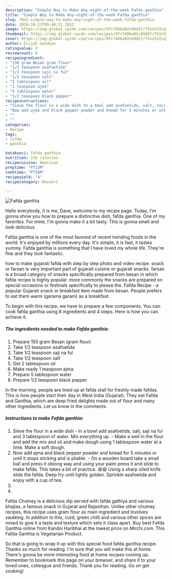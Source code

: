 ```yaml
---
description: "Simple Way to Make Any-night-of-the-week Fafda ganthia"
title: "Simple Way to Make Any-night-of-the-week Fafda ganthia"
slug: 7842-simple-way-to-make-any-night-of-the-week-fafda-ganthia
date: 2020-10-23T09:48:21.291Z
image: https://img-global.cpcdn.com/recipes/9fc7486a02c09d5f/751x532cq70/fafda-ganthia-recipe-main-photo.jpg
thumbnail: https://img-global.cpcdn.com/recipes/9fc7486a02c09d5f/751x532cq70/fafda-ganthia-recipe-main-photo.jpg
cover: https://img-global.cpcdn.com/recipes/9fc7486a02c09d5f/751x532cq70/fafda-ganthia-recipe-main-photo.jpg
author: Elijah Goodwin
ratingvalue: 3
reviewcount: 8
recipeingredient:
- "150 gram Besan gram flour"
- "1/2 teaspoon asafoetida"
- "1/2 teaspoon saji na ful"
- "1/2 teaspoon salt"
- "2 tablespoon oil"
- "1 teaspoon ajma"
- "5 tablespoon water"
- "1/2 teaspoon black pepper"
recipeinstructions:
- "Sieve the flour in a wide dish In a bowl add asafoetida, salt, saji na ful and 3 tablespoon of water. Mix everything up.  Make a well in the flour and add the mix and oil and make dough using 1 tablespoon water at a time. Make a soft dough."
- "Now add ajma and black pepper powder and knead for 5 minutes or until it stops sticking and is pliable.  On a wooden board take a small ball and press it oblong way and using your palm press it and slide to make fafda. This takes a bit of practice. 😄😄 Using a sharp oiled knife slide the fafda. Deep fry until lightly golden. Sprinkle asafoetida and enjoy with a cup of tea."
- ""
- ""
categories:
- Recipe
tags:
- fafda
- ganthia

katakunci: fafda ganthia 
nutrition: 216 calories
recipecuisine: American
preptime: "PT13M"
cooktime: "PT56M"
recipeyield: "4"
recipecategory: Dessert

---
```



![Fafda ganthia](https://img-global.cpcdn.com/recipes/9fc7486a02c09d5f/751x532cq70/fafda-ganthia-recipe-main-photo.jpg)

Hello everybody, it is me, Dave, welcome to my recipe page. Today, I'm gonna show you how to prepare a distinctive dish, fafda ganthia. One of my favorites. For mine, I'm gonna make it a bit tasty. This is gonna smell and look delicious.

Fafda ganthia is one of the most favored of recent trending foods in the world. It's enjoyed by millions every day. It's simple, it is fast, it tastes yummy. Fafda ganthia is something that I have loved my whole life. They're fine and they look fantastic.

how to make gujarati fafda with step by step photo and video recipe. snack or farsan is very important part of gujarati cuisine or gujarati snacks. farsan is a broad category of snacks specifically prepared from besan in which fafda recipe is highly popular. more commonly the snacks are prepared on special occasions or festivals specifically to please the. Fafda Recipe - a popular Gujarati snack or breakfast item made from besan. People prefers to eat them warm (garama garam) as a breakfast.


To begin with this recipe, we have to prepare a few components. You can cook fafda ganthia using 8 ingredients and 4 steps. Here is how you can achieve it.

<!--inarticleads1-->

##### The ingredients needed to make Fafda ganthia:

1. Prepare 150 gram Besan (gram flour)
1. Take 1/2 teaspoon asafoetida
1. Take 1/2 teaspoon saji na ful
1. Take 1/2 teaspoon salt
1. Get 2 tablespoon oil
1. Make ready 1 teaspoon ajma
1. Prepare 5 tablespoon water
1. Prepare 1/2 teaspoon black pepper


In the morning, people are lined up at fafda stall for freshly made fafdas. This is how people start their day in West India (Gujarat). They eat Fafda and Ganthia, which are deep fried delights made out of flour and many other ingredients. Let us know in the comments. 

<!--inarticleads2-->

##### Instructions to make Fafda ganthia:

1. Sieve the flour in a wide dish - In a bowl add asafoetida, salt, saji na ful and 3 tablespoon of water. Mix everything up.  - Make a well in the flour and add the mix and oil and make dough using 1 tablespoon water at a time. Make a soft dough.
1. Now add ajma and black pepper powder and knead for 5 minutes or until it stops sticking and is pliable.  - On a wooden board take a small ball and press it oblong way and using your palm press it and slide to make fafda. This takes a bit of practice. 😄😄 Using a sharp oiled knife slide the fafda. Deep fry until lightly golden. Sprinkle asafoetida and enjoy with a cup of tea.
1. 
1. 


Fafda Chutney is a delicious dip served with fafda gathiya and various bhajias, a famous snack in Gujarat and Rajasthan. Unlike other chutney recipes, this recipe uses gram flour as main ingredient and involves sautéing. In addition to this, curd, green chilli and various other spices are mixed to give it a taste and texture which sets it class apart. Buy best Fafda Ganthia online from Kandoi Haribhai at the lowest price on Mirchi.com. This Fafda Ganthia is Vegetarian Product. 

So that is going to wrap it up with this special food fafda ganthia recipe. Thanks so much for reading. I'm sure that you will make this at home. There's gonna be more interesting food at home recipes coming up. Remember to bookmark this page on your browser, and share it to your loved ones, colleague and friends. Thank you for reading. Go on get cooking!
